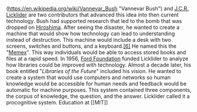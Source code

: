 (https://en.wikipedia.org/wiki/Vannevar_Bush "Vannevar Bush") and [J.C.R. Licklider](https://en.wikipedia.org/wiki/J._C._R._Licklider "J. C. R. Licklider") are two contributors that advanced this idea into then current technology. Bush had supported research that led to the bomb that was dropped on [Hiroshima](https://en.wikipedia.org/wiki/Hiroshima "Hiroshima"). After seeing the disaster, he wanted to create a machine that would show how technology can lead to understanding instead of destruction. This machine would include a desk with two screens, switches and buttons, and a keyboard.[[6]](https://en.wikipedia.org/wiki/Digital_library#cite_note-6) He named this the "[Memex](https://en.wikipedia.org/wiki/Memex "Memex")". This way individuals would be able to access stored books and files at a rapid speed. In 1956, [Ford Foundation](https://en.wikipedia.org/wiki/Ford_Foundation "Ford Foundation") funded Licklider to analyze how libraries could be improved with technology. Almost a decade later, his book entitled "_Libraries of the Future_" included his vision. He wanted to create a system that would use computers and networks so human knowledge would be accessible for human needs and feedback would be automatic for machine purposes. This system contained three components, the corpus of knowledge, the question, and the answer. Licklider called it a procognitive system.
Education at [[MIT]]